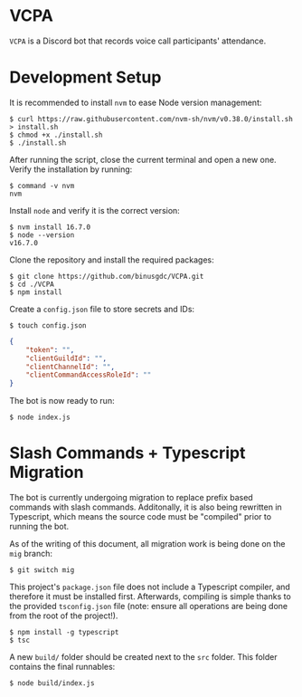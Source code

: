 # VCPA

`VCPA` is a Discord bot that records voice call participants' attendance.

# Development Setup

It is recommended to install `nvm` to ease Node version management:

```shell
$ curl https://raw.githubusercontent.com/nvm-sh/nvm/v0.38.0/install.sh > install.sh
$ chmod +x ./install.sh
$ ./install.sh
```

After running the script, close the current terminal and open a new one. Verify
the installation by running:

```shell
$ command -v nvm
nvm
```

Install `node` and verify it is the correct version:

```shell
$ nvm install 16.7.0
$ node --version
v16.7.0
```

Clone the repository and install the required packages:

```shell
$ git clone https://github.com/binusgdc/VCPA.git
$ cd ./VCPA
$ npm install
```

Create a `config.json` file to store secrets and IDs:

```shell
$ touch config.json
```

```json
{
	"token": "",
	"clientGuildId": "",
	"clientChannelId": "",
	"clientCommandAccessRoleId": ""
}

```

The bot is now ready to run:

```shell
$ node index.js
```

# Slash Commands + Typescript Migration

The bot is currently undergoing migration to replace prefix based commands with
slash commands. Additonally, it is also being rewritten in Typescript, which
means the source code must be "compiled" prior to running the bot.

As of the writing of this document, all migration work is being done on the
`mig` branch:

```shell
$ git switch mig
```

This project's `package.json` file does not include a Typescript compiler, and
therefore it must be installed first. Afterwards, compiling is simple thanks to
the provided `tsconfig.json` file (note: ensure all operations are being done
from the root of the project!).

```shell
$ npm install -g typescript
$ tsc
```

A new `build/` folder should be created next to the `src` folder. This folder
contains the final runnables:

```shell
$ node build/index.js
```
